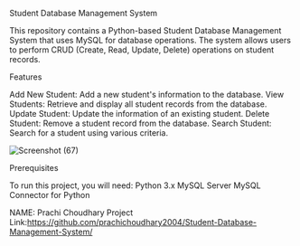 Student Database Management System


This repository contains a Python-based Student Database Management System that uses MySQL for database operations. The system allows users to perform CRUD (Create, Read, Update, Delete) operations on student records.

Features

Add New Student: Add a new student's information to the database.
View Students: Retrieve and display all student records from the database.
Update Student: Update the information of an existing student.
Delete Student: Remove a student record from the database.
Search Student: Search for a student using various criteria.

![Screenshot (67)](https://github.com/user-attachments/assets/8f7d083c-edc3-4b15-839b-0885d0fab556)


Prerequisites

To run this project, you will need:
Python 3.x
MySQL Server
MySQL Connector for Python


NAME: Prachi Choudhary
Project Link:https://github.com/prachichoudhary2004/Student-Database-Management-System/
